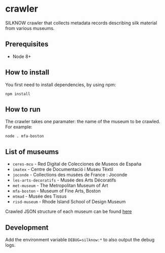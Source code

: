 # crawler
SILKNOW crawler that collects metadata records describing silk material from various museums.

## Prerequisites
- Node 8+

## How to install
You first need to install dependencies, by using npm:
```
npm install
```

## How to run
The crawler takes one paramater: the name of the museum to be crawled. For example:
```
node . mfa-boston
```

## List of museums
* `ceres-mcu` - Red Digital de Colecciones de Museos de España
* `imatex` - Centre de Documentació i Museu Tèxtil
* `joconde` - Collections des musées de France : Joconde
* `les-arts-decoratifs` - Musée des Arts Décoratifs
* `met-museum` - The Metropolitan Museum of Art
* `mfa-boston` - Museum of Fine Arts, Boston
* `mtmad` - Musée des Tissus
* `risd-museum` - Rhode Island School of Design Museum

Crawled JSON structure of each museum can be found [here](https://github.com/silknow/crawler/wiki/Crawlers-JSON-Structure)

## Development
Add the environment variable `DEBUG=silknow:*` to also output the debug logs.
